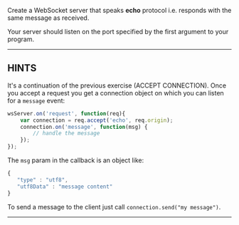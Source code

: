 Create a WebSocket server that speaks **echo** protocol i.e. responds with the same message as received.

Your server should listen on the port specified by the first argument to your program.

----------------------------------------------------------------------
## HINTS

It's a continuation of the previous exercise (ACCEPT CONNECTION).
Once you accept a request you get a connection object on which you can listen for a `message` event:

```js
wsServer.on('request', function(req){
    var connection = req.accept('echo', req.origin);
    connection.on('message', function(msg) {
        // handle the message
    });
});
```

The `msg` param in the callback is an object like:
```js
{
   "type" : "utf8",
   "utf8Data" : "message content"
}
```

To send a message to the client just call `connection.send("my message")`.

----------------------------------------------------------------------